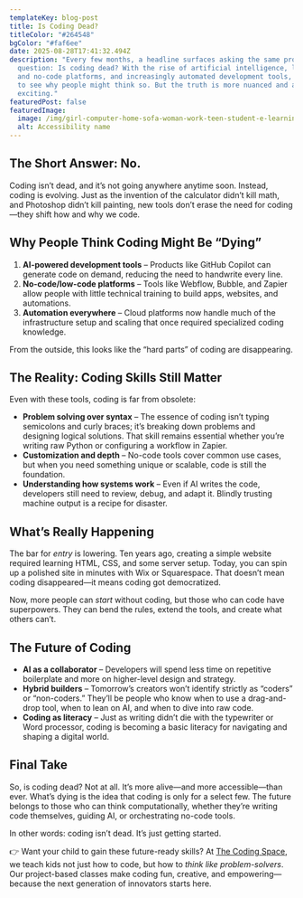 ```yaml
---
templateKey: blog-post
title: Is Coding Dead?
titleColor: "#264548"
bgColor: "#faf6ee"
date: 2025-08-28T17:41:32.494Z
description: "Every few months, a headline surfaces asking the same provocative
  question: Is coding dead? With the rise of artificial intelligence, low-code
  and no-code platforms, and increasingly automated development tools, it’s easy
  to see why people might think so. But the truth is more nuanced and a lot more
  exciting."
featuredPost: false
featuredImage:
  image: /img/girl-computer-home-sofa-woman-work-teen-student-e-learning-communication-laptop-internet-couch-online_t20_ojmlne.jpg
  alt: Accessibility name
---
```

## The Short Answer: No.

Coding isn’t dead, and it’s not going anywhere anytime soon. Instead, coding is evolving. Just as the invention of the calculator didn’t kill math, and Photoshop didn’t kill painting, new tools don’t erase the need for coding—they shift how and why we code.

## Why People Think Coding Might Be “Dying”

1. **AI-powered development tools** – Products like GitHub Copilot can generate code on demand, reducing the need to handwrite every line.
2. **No-code/low-code platforms** – Tools like Webflow, Bubble, and Zapier allow people with little technical training to build apps, websites, and automations.
3. **Automation everywhere** – Cloud platforms now handle much of the infrastructure setup and scaling that once required specialized coding knowledge.

From the outside, this looks like the “hard parts” of coding are disappearing.

## The Reality: Coding Skills Still Matter

Even with these tools, coding is far from obsolete:

* **Problem solving over syntax** – The essence of coding isn’t typing semicolons and curly braces; it’s breaking down problems and designing logical solutions. That skill remains essential whether you’re writing raw Python or configuring a workflow in Zapier.
* **Customization and depth** – No-code tools cover common use cases, but when you need something unique or scalable, code is still the foundation.
* **Understanding how systems work** – Even if AI writes the code, developers still need to review, debug, and adapt it. Blindly trusting machine output is a recipe for disaster.

## What’s Really Happening

The bar for *entry* is lowering. Ten years ago, creating a simple website required learning HTML, CSS, and some server setup. Today, you can spin up a polished site in minutes with Wix or Squarespace. That doesn’t mean coding disappeared—it means coding got democratized.

Now, more people can *start* without coding, but those who can code have superpowers. They can bend the rules, extend the tools, and create what others can’t.

## The Future of Coding

* **AI as a collaborator** – Developers will spend less time on repetitive boilerplate and more on higher-level design and strategy.
* **Hybrid builders** – Tomorrow’s creators won’t identify strictly as “coders” or “non-coders.” They’ll be people who know when to use a drag-and-drop tool, when to lean on AI, and when to dive into raw code.
* **Coding as literacy** – Just as writing didn’t die with the typewriter or Word processor, coding is becoming a basic literacy for navigating and shaping a digital world.

## Final Take

So, is coding dead? Not at all. It’s more alive—and more accessible—than ever. What’s dying is the idea that coding is only for a select few. The future belongs to those who can think computationally, whether they’re writing code themselves, guiding AI, or orchestrating no-code tools.

In other words: coding isn’t dead. It’s just getting started.

👉 Want your child to gain these future-ready skills? At [The Coding Space](https://www.thecodingspace.com?utm_source=chatgpt.com), we teach kids not just how to code, but how to *think like problem-solvers*. Our project-based classes make coding fun, creative, and empowering—because the next generation of innovators starts here.